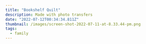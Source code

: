 ```yaml
---
title: "Bookshelf Quilt"
description: Made with photo transfers
date: "2022-07-12T00:34:34.811Z"
thumbnail: /images/screen-shot-2022-07-11-at-8.33.44-pm.png
tags:
  - family
---
```

